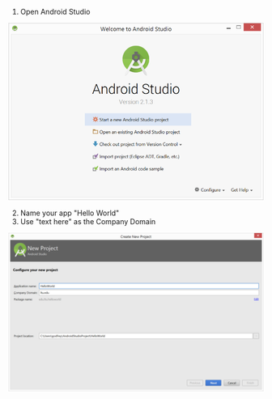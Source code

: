 1) Open Android Studio

![](.guides/img/1welcome.png)

2) Name your app "Hello World"
3) Use "text here" as the Company Domain

![](.guides/img/2configure.png)





